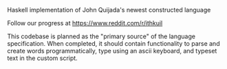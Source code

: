 Haskell implementation of John Quijada's newest constructed language

Follow our progress at https://www.reddit.com/r/ithkuil

This codebase is planned as the "primary source" of the language specification. When completed, it should contain functionality to parse and create words programmatically, type using an ascii keyboard, and typeset text in the custom script.
